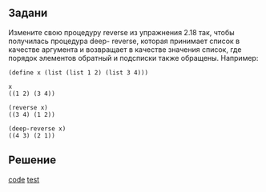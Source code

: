 ## Задани

Измените свою процедуру reverse из упражнения 2.18 так, чтобы получилась процедура deep- reverse, которая принимает список в качестве аргумента и возвращает в качестве значения список, где порядок элементов обратный и подсписки также обращены. Например:

```
(define x (list (list 1 2) (list 3 4)))

x
((1 2) (3 4))

(reverse x)
((3 4) (1 2))

(deep-reverse x)
((4 3) (2 1))
```

## Решение
[code](../../src/chapter02/solution_27.rkt)
[test](../../test/chapter02/test_27.rkt)  